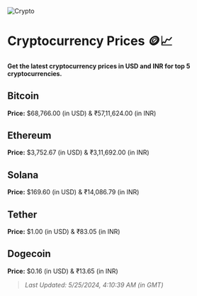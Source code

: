 
![Crypto](https://www.techguide.com.au/wp-content/uploads/2020/11/crypto3.jpeg)

# Cryptocurrency Prices 🪙📈

#### Get the latest cryptocurrency prices in USD and INR for top 5 cryptocurrencies.

## Bitcoin

**Price:** $68,766.00 (in USD) & ₹57,11,624.00 (in INR)

## Ethereum

**Price:** $3,752.67 (in USD) & ₹3,11,692.00 (in INR)

## Solana

**Price:** $169.60 (in USD) & ₹14,086.79 (in INR)

## Tether

**Price:** $1.00 (in USD) & ₹83.05 (in INR)

## Dogecoin

**Price:** $0.16 (in USD) & ₹13.65 (in INR)

> _Last Updated: 5/25/2024, 4:10:39 AM (in GMT)_
